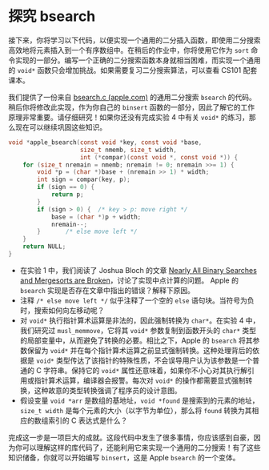 # 探究 bsearch

接下来，你将学习以下代码，以便实现一个通用的二分插入函数，即使用二分搜索高效地将元素插入到一个有序数组中。在稍后的作业中，你将使用它作为 `sort` 命令实现的一部分。编写一个正确的二分搜索函数本身就相当困难，而实现一个通用的 `void*` 函数只会增加挑战。如果需要复习二分搜索算法，可以查看 CS101 配套课本。

我们提供了一份来自 [bsearch.c (apple.com)](https://opensource.apple.com/source/gcc/gcc-5659/libiberty/bsearch.c.auto.html) 的通用二分搜索 `bsearch` 的代码。稍后你将修改此实现，作为你自己的 `binsert` 函数的一部分，因此了解它的工作原理非常重要。请仔细研究！如果你还没有完成实验 4 中有关 `void*` 的练习，那么现在可以继续巩固这些知识。

```c
void *apple_bsearch(const void *key, const void *base, 
                    size_t nmemb, size_t width, 
                    int (*compar)(const void *, const void *)) {
    for (size_t nremain = nmemb; nremain != 0; nremain >>= 1) {
        void *p = (char *)base + (nremain >> 1) * width;
        int sign = compar(key, p);
        if (sign == 0) {
            return p;
        }
        if (sign > 0) {  /* key > p: move right */
            base = (char *)p + width;
            nremain--;
        }       /* else move left */
    }
    return NULL;
}
```

- 在实验 1 中，我们阅读了 Joshua Bloch 的文章 [Nearly All Binary Searches and Mergesorts are Broken](https://research.googleblog.com/2006/06/extra-extra-read-all-about-it-nearly.html)，讨论了实现中点计算的问题。 Apple 的 `bsearch` 实现是否存在文章中指出的错误？解释下原因。
- 注释 `/* else move left */` 似乎注释了一个空的 `else` 语句块。当符号为负时，搜索如何向左移动呢？
- 对 `void*` 执行指针算术运算是非法的，因此强制转换为 `char*`。在实验 4 中，我们研究过 `musl_memmove`，它将其 `void*` 参数复制到函数开头的 `char*` 类型的局部变量中，从而避免了转换的必要。相比之下，Apple 的 `bsearch` 将其参数保留为 `void*` 并在每个指针算术运算之前显式强制转换。这种处理背后的依据是 `void*` 类型传达了该指针的特殊性质，不会误导用户认为该参数是一个普通的 C 字符串。保持它的 `void*` 属性还意味着，如果你不小心对其执行解引用或指针算术运算，编译器会报警。每次对 `void*` 的操作都需要显式强制转换，这种故意的类型转换强调了程序员的设计意图。
- 假设变量 `void *arr` 是数组的基地址，`void *found` 是搜索到的元素的地址，`size_t width` 是每个元素的大小（以字节为单位），那么将 `found` 转换为其相应的数组索引的 C 表达式是什么？

完成这一步是一项巨大的成就。这段代码中发生了很多事情，你应该感到自豪，因为你可以理解这样的库代码了，还能利用它来实现一个通用的二分搜索！有了这些知识储备，你就可以开始编写 `binsert`，这是 Apple `bsearch` 的一个变体。
